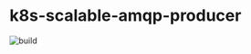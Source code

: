 # k8s-scalable-amqp-producer

![build](https://github.com/j15r/k8s-scalable-amqp-producer/workflows/build/badge.svg)
